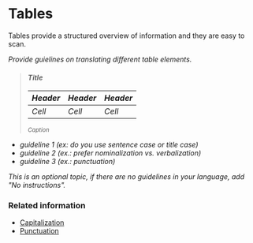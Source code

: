 # Tables

Tables provide a structured overview of information and they are easy to scan.

*Provide guielines on translating different table elements.*

> #### *Title*
> 
> |*Header*|*Header*|*Header*|
>|---|---|---|
>|*Cell*|*Cell*|*Cell*|
>
> <sup>*Caption*</sup>

* *guideline 1 (ex: do you use sentence case or title case)*
* *guideline 2 (ex.: prefer nominalization vs. verbalization)*
* *guideline 3 (ex.: punctuation)*

*This is an optional topic, if there are no guidelines in your language, add "No instructions".*

### Related information

* [Capitalization](capitalization.md)
* [Punctuation](punctuation.md)

